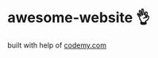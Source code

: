 # awesome-website :ok_hand:                                                                                                                                                       
built with help of <a href="http://johnelder.com/">codemy.com</a>
